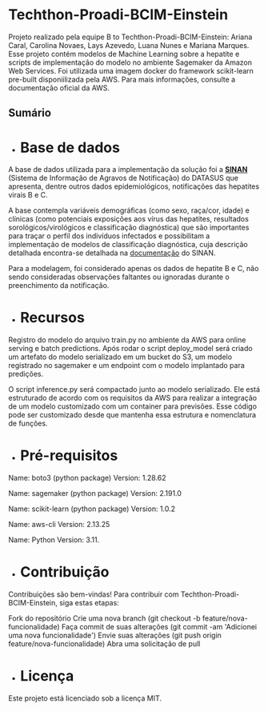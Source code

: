 # Techthon-Proadi-BCIM-Einstein

Projeto realizado pela equipe B to Techthon-Proadi-BCIM-Einstein: Ariana Caral, Carolina Novaes, Lays Azevedo, Luana Nunes e Mariana Marques.
Esse projeto contém modelos de Machine Learning sobre a hepatite e scripts de implementação do modelo no ambiente Sagemaker da Amazon Web Services. Foi utilizada uma imagem docker do framework scikit-learn pre-built disponiilizada pela AWS. Para mais informações, consulte a documentação oficial da AWS.

## Sumário

- # Base de dados

A base de dados utilizada para a implementação da solução foi a [**SINAN**](http://portalsinan.saude.gov.br/o-sinan) (Sistema de Informação de Agravos de Notificação) do DATASUS que apresenta, dentre outros dados epidemiológicos, notificações das hepatites virais B e C.

A base contempla variáveis demográficas (como sexo, raça/cor, idade) e clínicas (como potenciais exposições aos vírus das hepatites, resultados sorológicos/virológicos e classificação diagnóstica) que são importantes para traçar o perfil dos indivíduos infectados e possibilitam a implementação de modelos de classificação diagnóstica, cuja descrição detalhada encontra-se detalhada na [documentação](https://github.com/CarolinaNovaesGN/Techthon-Proadi-BCIM-Einstein/tree/main/dictionary) do SINAN.

Para a modelagem, foi considerado apenas os dados de hepatite B e C, não sendo consideradas observações faltantes ou ignoradas durante o preenchimento da notificação.

- # Recursos

Registro do modelo do arquivo train.py no ambiente da AWS para online serving e batch predictions. Após rodar o script deploy_model será criado um artefato do modelo serializado em um bucket do S3, um modelo registrado no sagemaker e um endpoint com o modelo implantado para predições. 

O script inference.py será compactado junto ao modelo serializado. Ele está estruturado de acordo com os requisitos da AWS para realizar a integração de um modelo customizado com um container para previsões. Esse código pode ser customizado desde que mantenha essa estrutura e nomenclatura de funções.

- # Pré-requisitos

Name: boto3 (python package)
Version: 1.28.62

Name: sagemaker (python package)
Version: 2.191.0

Name: scikit-learn (python package)
Version: 1.0.2

Name: aws-cli
Version: 2.13.25 

Name: Python
Version: 3.11.

- # Contribuição

Contribuições são bem-vindas! Para contribuir com Techthon-Proadi-BCIM-Einstein, siga estas etapas:

Fork do repositório
Crie uma nova branch (git checkout -b feature/nova-funcionalidade)
Faça commit de suas alterações (git commit -am 'Adicionei uma nova funcionalidade')
Envie suas alterações (git push origin feature/nova-funcionalidade)
Abra uma solicitação de pull

- # Licença

Este projeto está licenciado sob a licença MIT.
